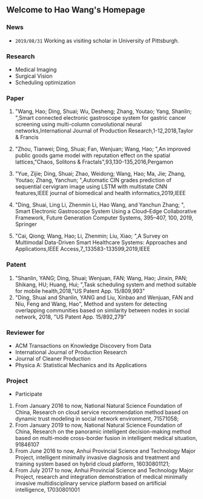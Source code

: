 ## Welcome to Hao Wang's Homepage

### News

- `2019/08/31` Working as visiting scholar in University of Pittsburgh.

### Research

- Medical Imaging
- Surgical Vision
- Scheduling optimization

### Paper 

1. "Wang, Hao; Ding, Shuai; Wu, Desheng; Zhang, Youtao; Yang, Shanlin; ",Smart connected electronic gastroscope system for gastric cancer screening using multi-column convolutional neural networks,International Journal of Production Research,1-12,2018,Taylor & Francis
  
2. "Zhou, Tianwei; Ding, Shuai; Fan, Wenjuan; Wang, Hao; ",An improved public goods game model with reputation effect on the spatial lattices,"Chaos, Solitons & Fractals",93,130-135,2016,Pergamon

3. "Yue, Zijie; Ding, Shuai; Zhao, Weidong; Wang, Hao; Ma, Jie; Zhang, Youtao; Zhang, Yanchun; ",Automatic CIN grades prediction of sequential cervigram image using LSTM with multistate CNN features,IEEE journal of biomedical and health informatics,2019,IEEE

4. "Ding, Shuai, Ling Li, Zhenmin Li, Hao Wang, and Yanchun Zhang; ", Smart Electronic Gastroscope System Using a Cloud–Edge Collaborative Framework, Future Generation Computer Systems, 395–407, 100, 2019, Springer

5. "Cai, Qiong; Wang, Hao; Li, Zhenmin; Liu, Xiao; ",A Survey on Multimodal Data-Driven Smart Healthcare Systems: Approaches and Applications,IEEE Access,7,,133583-133599,2019,IEEE

### Patent

1. "Shanlin, YANG; Ding, Shuai; Wenjuan, FAN; Wang, Hao; Jinxin, PAN; Shikang, HU; Huang, Hui; ",Task scheduling system and method suitable for mobile health,2018,"US Patent App. 15/809,993"
2. "Ding, Shuai and Shanlin, YANG and Liu, Xinbao and Wenjuan, FAN and Niu, Feng and Wang, Hao", Method and system for detecting overlapping communities based on similarity between nodes in social network, 2018, "US Patent App. 15/892,279"

### Reviewer for

- ACM Transactions on Knowledge Discovery from Data
- International Journal of Production Research
- Journal of Cleaner Production
- Physica A: Statistical Mechanics and its Applications

### Project

- Participate
1. From January 2016 to now, National Natural Science Foundation of China, Research on cloud service recommendation method based on dynamic trust modeling in social network environment, 71571058;
2. From January 2019 to now, National Natural Science Foundation of China, Research on the panoramic intelligent decision-making method based on multi-mode cross-border fusion in intelligent medical situation, 91846107
3. From June 2016 to now, Anhui Provincial Science and Technology Major Project, intelligent minimally invasive diagnosis and treatment and training system based on hybrid cloud platform, 16030801121;
4. From July 2017 to now, Anhui Provincial Science and Technology Major Project, research and integration demonstration of medical minimally invasive multidisciplinary service platform based on artificial intelligence, 17030801001


